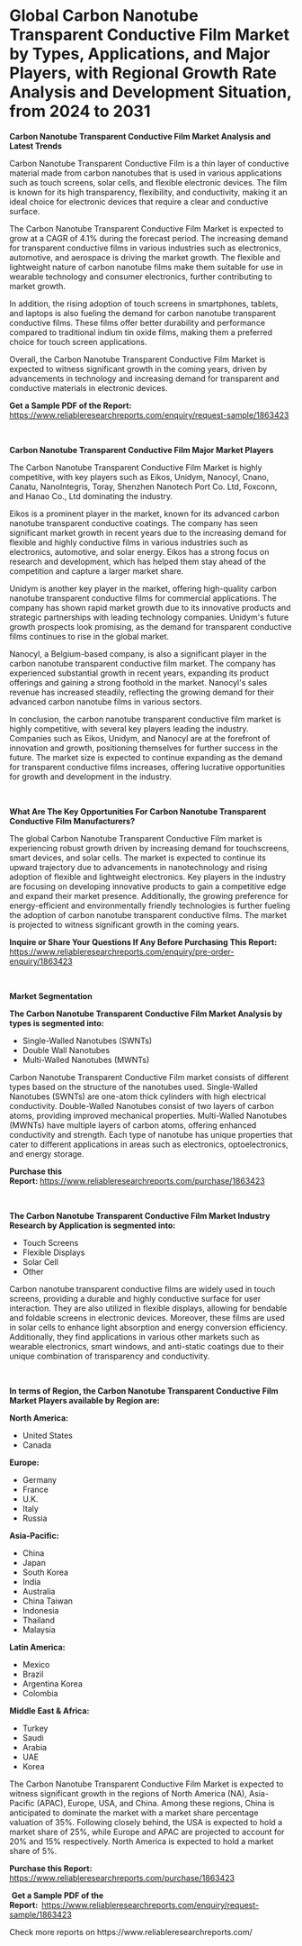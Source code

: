 <p><h1>Global Carbon Nanotube Transparent Conductive Film Market by Types, Applications, and Major Players, with Regional Growth Rate Analysis and Development Situation, from 2024 to 2031</h1></p><p><strong>Carbon Nanotube Transparent Conductive Film Market Analysis and Latest Trends</strong></p>
<p><p>Carbon Nanotube Transparent Conductive Film is a thin layer of conductive material made from carbon nanotubes that is used in various applications such as touch screens, solar cells, and flexible electronic devices. The film is known for its high transparency, flexibility, and conductivity, making it an ideal choice for electronic devices that require a clear and conductive surface.</p><p>The Carbon Nanotube Transparent Conductive Film Market is expected to grow at a CAGR of 4.1% during the forecast period. The increasing demand for transparent conductive films in various industries such as electronics, automotive, and aerospace is driving the market growth. The flexible and lightweight nature of carbon nanotube films make them suitable for use in wearable technology and consumer electronics, further contributing to market growth.</p><p>In addition, the rising adoption of touch screens in smartphones, tablets, and laptops is also fueling the demand for carbon nanotube transparent conductive films. These films offer better durability and performance compared to traditional indium tin oxide films, making them a preferred choice for touch screen applications.</p><p>Overall, the Carbon Nanotube Transparent Conductive Film Market is expected to witness significant growth in the coming years, driven by advancements in technology and increasing demand for transparent and conductive materials in electronic devices.</p></p>
<p><strong>Get a Sample PDF of the Report:&nbsp;</strong> <a href="https://www.reliableresearchreports.com/enquiry/request-sample/1863423">https://www.reliableresearchreports.com/enquiry/request-sample/1863423</a></p>
<p>&nbsp;</p>
<p><strong>Carbon Nanotube Transparent Conductive Film Major Market Players</strong></p>
<p><p>The Carbon Nanotube Transparent Conductive Film Market is highly competitive, with key players such as Eikos, Unidym, Nanocyl, Cnano, Canatu, NanoIntegris, Toray, Shenzhen Nanotech Port Co. Ltd, Foxconn, and Hanao Co., Ltd dominating the industry. </p><p>Eikos is a prominent player in the market, known for its advanced carbon nanotube transparent conductive coatings. The company has seen significant market growth in recent years due to the increasing demand for flexible and highly conductive films in various industries such as electronics, automotive, and solar energy. Eikos has a strong focus on research and development, which has helped them stay ahead of the competition and capture a larger market share.</p><p>Unidym is another key player in the market, offering high-quality carbon nanotube transparent conductive films for commercial applications. The company has shown rapid market growth due to its innovative products and strategic partnerships with leading technology companies. Unidym's future growth prospects look promising, as the demand for transparent conductive films continues to rise in the global market.</p><p>Nanocyl, a Belgium-based company, is also a significant player in the carbon nanotube transparent conductive film market. The company has experienced substantial growth in recent years, expanding its product offerings and gaining a strong foothold in the market. Nanocyl's sales revenue has increased steadily, reflecting the growing demand for their advanced carbon nanotube films in various sectors.</p><p>In conclusion, the carbon nanotube transparent conductive film market is highly competitive, with several key players leading the industry. Companies such as Eikos, Unidym, and Nanocyl are at the forefront of innovation and growth, positioning themselves for further success in the future. The market size is expected to continue expanding as the demand for transparent conductive films increases, offering lucrative opportunities for growth and development in the industry.</p></p>
<p>&nbsp;</p>
<p><strong>What Are The Key Opportunities For Carbon Nanotube Transparent Conductive Film Manufacturers?</strong></p>
<p><p>The global Carbon Nanotube Transparent Conductive Film market is experiencing robust growth driven by increasing demand for touchscreens, smart devices, and solar cells. The market is expected to continue its upward trajectory due to advancements in nanotechnology and rising adoption of flexible and lightweight electronics. Key players in the industry are focusing on developing innovative products to gain a competitive edge and expand their market presence. Additionally, the growing preference for energy-efficient and environmentally friendly technologies is further fueling the adoption of carbon nanotube transparent conductive films. The market is projected to witness significant growth in the coming years.</p></p>
<p><strong>Inquire or Share Your Questions If Any Before Purchasing This Report:</strong> <a href="https://www.reliableresearchreports.com/enquiry/pre-order-enquiry/1863423">https://www.reliableresearchreports.com/enquiry/pre-order-enquiry/1863423</a></p>
<p>&nbsp;</p>
<p><strong>Market Segmentation</strong></p>
<p><strong>The Carbon Nanotube Transparent Conductive Film Market Analysis by types is segmented into:</strong></p>
<p><ul><li>Single-Walled Nanotubes (SWNTs)</li><li>Double Wall Nanotubes</li><li>Multi-Walled Nanotubes (MWNTs)</li></ul></p>
<p><p>Carbon Nanotube Transparent Conductive Film market consists of different types based on the structure of the nanotubes used. Single-Walled Nanotubes (SWNTs) are one-atom thick cylinders with high electrical conductivity. Double-Walled Nanotubes consist of two layers of carbon atoms, providing improved mechanical properties. Multi-Walled Nanotubes (MWNTs) have multiple layers of carbon atoms, offering enhanced conductivity and strength. Each type of nanotube has unique properties that cater to different applications in areas such as electronics, optoelectronics, and energy storage.</p></p>
<p><strong>Purchase this Report:&nbsp;</strong><a href="https://www.reliableresearchreports.com/purchase/1863423">https://www.reliableresearchreports.com/purchase/1863423</a></p>
<p>&nbsp;</p>
<p><strong>The Carbon Nanotube Transparent Conductive Film Market Industry Research by Application is segmented into:</strong></p>
<p><ul><li>Touch Screens</li><li>Flexible Displays</li><li>Solar Cell</li><li>Other</li></ul></p>
<p><p>Carbon nanotube transparent conductive films are widely used in touch screens, providing a durable and highly conductive surface for user interaction. They are also utilized in flexible displays, allowing for bendable and foldable screens in electronic devices. Moreover, these films are used in solar cells to enhance light absorption and energy conversion efficiency. Additionally, they find applications in various other markets such as wearable electronics, smart windows, and anti-static coatings due to their unique combination of transparency and conductivity.</p></p>
<p>&nbsp;</p>
<p><strong>In terms of Region, the Carbon Nanotube Transparent Conductive Film Market Players available by Region are:</strong></p>
<p>
    <p> <strong> North America: </strong>
        <ul>
            <li>United States</li>
            <li>Canada</li>
        </ul>
        </p> 
    <p> <strong> Europe: </strong>
        <ul>
            <li>Germany</li>
            <li>France</li>
            <li>U.K.</li>
            <li>Italy</li>
            <li>Russia</li>
        </ul>
        </p> 
    <p> <strong> Asia-Pacific: </strong>
        <ul>
            <li>China</li>
            <li>Japan</li>
            <li>South Korea</li>
            <li>India</li>
            <li>Australia</li>
            <li>China Taiwan</li>
            <li>Indonesia</li>
            <li>Thailand</li>
            <li>Malaysia</li>
        </ul>
        </p> 
    <p> <strong> Latin America: </strong>
        <ul>
            <li>Mexico</li>
            <li>Brazil</li>
            <li>Argentina Korea</li>
            <li>Colombia</li>
        </ul>
        </p> 
    <p> <strong> Middle East & Africa: </strong>
        <ul>
            <li>Turkey</li>
            <li>Saudi</li>
            <li>Arabia</li>
            <li>UAE</li>
            <li>Korea</li>
        </ul>
    </p>
    </p>
<p><p>The Carbon Nanotube Transparent Conductive Film Market is expected to witness significant growth in the regions of North America (NA), Asia-Pacific (APAC), Europe, USA, and China. Among these regions, China is anticipated to dominate the market with a market share percentage valuation of 35%. Following closely behind, the USA is expected to hold a market share of 25%, while Europe and APAC are projected to account for 20% and 15% respectively. North America is expected to hold a market share of 5%.</p></p>
<p><strong>Purchase this Report: </strong><a href="https://www.reliableresearchreports.com/purchase/1863423">https://www.reliableresearchreports.com/purchase/1863423</a></p>
<p>&nbsp;<strong>Get a Sample PDF of the Report:&nbsp;&nbsp;</strong><a href="https://www.reliableresearchreports.com/enquiry/request-sample/1863423">https://www.reliableresearchreports.com/enquiry/request-sample/1863423</a></p>
<p><strong></strong></p>
<p>Check more reports on https://www.reliableresearchreports.com/</p>
